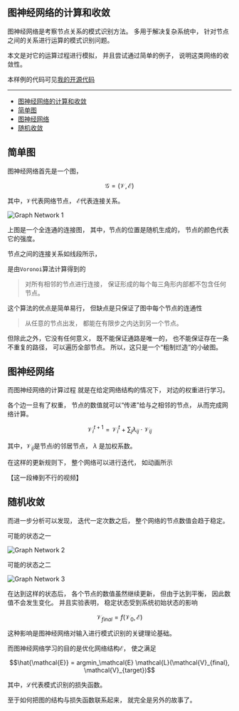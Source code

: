 ## 图神经网络的计算和收敛

图神经网络是考察节点关系的模式识别方法。
多用于解决复杂系统中，
针对节点之间的关系进行运算的模式识别问题。

本文是对它的运算过程进行模拟，
并且尝试通过简单的例子，
说明这类网络的收敛性。

本样例的代码可见[我的开源代码](https://observablehq.com/@listenzcc/graph-network "我的开源代码")

---

- [图神经网络的计算和收敛](#图神经网络的计算和收敛)
- [简单图](#简单图)
- [图神经网络](#图神经网络)
- [随机收敛](#随机收敛)

## 简单图

图神经网络首先是一个图，

$$\mathcal{G} = (\mathcal{V}, \mathcal{E})$$

其中，$\mathcal{V}$代表网络节点，
$\mathcal{E}$代表连接关系。

![Graph Network 1](./graph-network-1.png)

上图是一个全连通的连接图，
其中，节点的位置是随机生成的，
节点的颜色代表它的强度。

节点之间的连接关系如线段所示，

是由`Voronoi`算法计算得到的

> 对所有相邻的节点进行连接，
> 保证形成的每个每三角形内部都不包含任何节点。

这个算法的优点是简单易行，
但缺点是只保证了图中每个节点的连通性

> 从任意的节点出发，
> 都能在有限步之内达到另一个节点。

但除此之外，它没有任何意义，
既不能保证通路是唯一的，
也不能保证存在一条不重复的路径，
可以遍历全部节点。
所以，这只是一个“粗制烂造”的小破图。

## 图神经网络

而图神经网络的计算过程
就是在给定网络结构的情况下，
对边的权重进行学习。

各个边一旦有了权重，
节点的数值就可以“传递”给与之相邻的节点，
从而完成网络计算。

$$\mathcal{V}_{i}^{t+1} = \mathcal{V}_i^t + \sum_j \lambda_{ij} \cdot \mathcal{V}_{ij}$$

其中，$\mathcal{V}_{ij}$是节点$i$的邻居节点，
$\lambda$ 是加权系数。

在这样的更新规则下，
整个网络可以进行迭代，
如动画所示

【这一段棒到不行的视频】

## 随机收敛

而进一步分析可以发现，
迭代一定次数之后，
整个网络的节点数值会趋于稳定。

可能的状态之一

![Graph Network 2](./graph-network-2.png)

可能的状态之二

![Graph Network 3](./graph-network-3.png)

在达到这样的状态后，
各个节点的数值虽然继续更新，
但由于达到平衡，
因此数值不会发生变化。
并且实验表明，
稳定状态受到系统初始状态的影响

$$\mathcal{V}_{final} = f(\mathcal{V}_0, \mathcal{E})$$

这种影响是图神经网络对输入进行模式识别的关键理论基础。

而图神经网络学习的目的是优化网络结构$\mathcal{E}$，
使之满足

$$\hat{\mathcal{E}} = argmin_\mathcal{E} \mathcal{L}(\mathcal{V}_{final}, \mathcal{V}_{target})$$

其中，$\mathcal{L}$代表模式识别的损失函数。

至于如何把图的结构与损失函数联系起来，
就完全是另外的故事了。